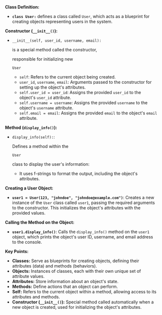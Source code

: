**Class Definition:**

- **`class User:`** defines a class called `User`, which acts as a blueprint for creating objects representing users in the system.

  

**Constructor (`__init__()`):**

- `__init__(self, user_id, username, email):`

   is a special method called the constructor,

   responsible for initializing new 

  ```
  User
  ```

  - `self`: Refers to the current object being created.
  - `user_id`, `username`, `email`: Arguments passed to the constructor for setting up the object's attributes.
  - `self.user_id = user_id`: Assigns the provided `user_id` to the object's `user_id` attribute.
  - `self.username = username`: Assigns the provided `username` to the object's `username` attribute.
  - `self.email = email`: Assigns the provided `email` to the object's `email` attribute.

**Method (`display_info()`):**

- `display_info(self):`:

   Defines a method within the 

  ```
  User
  ```

   class to display the user's information:

  - It uses f-strings to format the output, including the object's attributes.

**Creating a User Object:**

- **`user1 = User(123, "johndoe", "johndoe@example.com")`**: Creates a new instance of the `User` class called `user1`, passing the required arguments to the constructor. This initializes the object's attributes with the provided values.

**Calling the Method on the Object:**

- **`user1.display_info()`**: Calls the `display_info()` method on the `user1` object, which prints the object's user ID, username, and email address to the console.

**Key Points:**

- **Classes:** Serve as blueprints for creating objects, defining their attributes (data) and methods (behaviors).
- **Objects:** Instances of classes, each with their own unique set of attribute values.
- **Attributes:** Store information about an object's state.
- **Methods:** Define actions that an object can perform.
- **Self:** Refers to the current object within a method, allowing access to its attributes and methods.
- **Constructor (`__init__()`):** Special method called automatically when a new object is created, used for initializing the object's attributes.